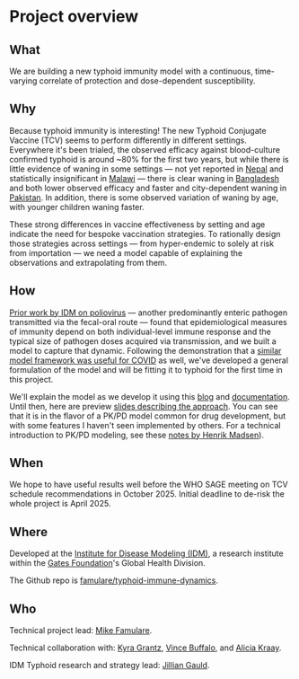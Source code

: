 # Project overview

## What

We are building a new typhoid immunity model with a continuous, time-varying correlate of protection and dose-dependent susceptibility.

## Why

Because typhoid immunity is interesting! The new Typhoid Conjugate Vaccine (TCV) seems to perform differently in different settings. Everywhere it's been trialed, the observed efficacy against blood-culture confirmed typhoid is around ~80% for the first two years, but while there is little evidence of waning in some settings — not yet reported in [Nepal](https://pubmed.ncbi.nlm.nih.gov/34678198/) and statistically insignificant in [Malawi](https://pubmed.ncbi.nlm.nih.gov/38281499/) — there is clear waning in [Bangladesh](https://pubmed.ncbi.nlm.nih.gov/39396349/) and both lower observed efficacy and faster and city-dependent waning in [Pakistan](https://www.medrxiv.org/content/10.1101/2024.08.30.24312839v1.full). In addition, there is some observed variation of waning by age, with younger children waning faster.

These strong differences in vaccine effectiveness by setting and age indicate the need for bespoke vaccination strategies. To rationally design those strategies across settings — from hyper-endemic to solely at risk from importation — we need a model capable of explaining the observations and extrapolating from them.

## How

[Prior work by IDM on poliovirus](https://pubmed.ncbi.nlm.nih.gov/29702638/) — another predominantly enteric pathogen transmitted via the fecal-oral route — found that epidemiological measures of immunity depend on both individual-level immune response and the typical size of pathogen doses acquired via transmission, and we built a model to capture that dynamic. Following the demonstration that a [similar model framework was useful for COVID](https://pubmed.ncbi.nlm.nih.gov/36976678/) as well, we've developed a general formulation of the model and will be fitting it to typhoid for the first time in this project.

We'll explain the model as we develop it using this [blog](./blog/index.md) and [documentation](./docs/overview.md). Until then, here are preview [slides describing the approach](assets/Better-defaults-in-acquired-immunity-modeling.pdf). You can see that it is in the flavor of a PK/PD model common for drug development, but with some features I haven't seen implemented by others. For a technical introduction to PK/PD modeling, see these [notes by Henrik Madsen](https://www.henrikmadsen.org/wp-content/uploads/2014/10/Report_Peer_reviewed_-_2008_-_Introduction_to_PK_PD_modelling_-_with_focus_on_PK_and_Stochastic_differential_equations.pdf)).

## When

We hope to have useful results well before the WHO SAGE meeting on TCV schedule recommendations in October 2025. Initial deadline to de-risk the whole project is April 2025.

## Where

Developed at the [Institute for Disease Modeling (IDM)](https://www.idmod.org/), a research institute within the [Gates Foundation](https://www.gatesfoundation.org/our-work#program_strategies)'s Global Health Division.

The Github repo is [famulare/typhoid-immune-dynamics](https://github.com/famulare/typhoid-immune-dynamics).

## Who

Technical project lead: [Mike Famulare](https://scholar.google.com/citations?user=TPWwr18AAAAJ&hl=en).

Technical collaboration with: [Kyra Grantz](https://scholar.google.com/citations?user=pDS-Fk8AAAAJ&hl=en), [Vince Buffalo](https://scholar.google.com/citations?user=7w_tyXUAAAAJ&hl=en), and [Alicia Kraay](https://scholar.google.com/citations?user=Qc2kca0AAAAJ&hl=en&oi=ao).

IDM Typhoid research and strategy lead: [Jillian Gauld](https://pubmed.ncbi.nlm.nih.gov/?term=%28%28Gauld%2C+Jillian%5BAuthor%5D%29+OR+%28Gauld%2C+JS%5BAuthor%5D%29%29+NOT+%28Gauld%2C+JW%5BAuthor%5D%29&sort=pubdate).


